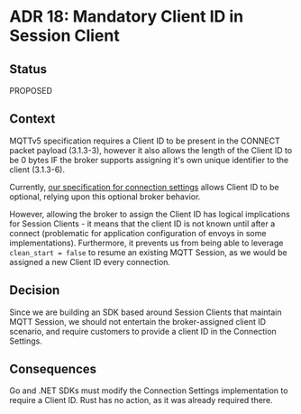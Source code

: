 # ADR 18: Mandatory Client ID in Session Client

## Status

PROPOSED

## Context

MQTTv5 specification requires a Client ID to be present in the CONNECT packet payload (3.1.3-3), however it also allows the length of the Client ID to be 0 bytes IF the broker supports assigning it's own unique identifier to the client (3.1.3-6).

Currently, [our specification for connection settings](../../reference/connection-settings.md) allows Client ID to be optional, relying upon this optional broker behavior.

However, allowing the broker to assign the Client ID has logical implications for Session Clients - it means that the client ID is not known until after a connect (problematic for application configuration of envoys in some implementations). Furthermore, it prevents us from being able to leverage `clean_start = false` to resume an existing MQTT Session, as we would be assigned a new Client ID every connection.

## Decision

Since we are building an SDK based around Session Clients that maintain MQTT Session, we should not entertain the broker-assigned client ID scenario, and require customers to provide a client ID in the Connection Settings.

## Consequences

Go and .NET SDKs must modify the Connection Settings implementation to require a Client ID. Rust has no action, as it was already required there.

